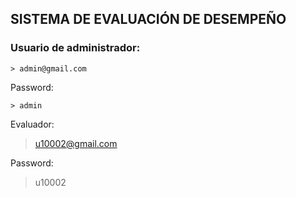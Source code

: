 ## SISTEMA DE EVALUACIÓN DE DESEMPEÑO

### Usuario  de administrador:

    > admin@gmail.com
    
Password:

    > admin

Evaluador:

   > u10002@gmail.com

Password:

   >u10002